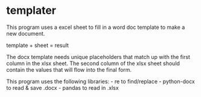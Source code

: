 # templater

This program uses a excel sheet to fill in a word doc template to 
make a new document.

template + sheet = result

The docx template needs unique placeholders that match up with the 
first column in the xlsx sheet. The second column of the xlsx sheet
should contain the values that will flow into the final form.

This program uses the following libraries:
    - re to find/replace
    - python-docx to read & save .docx
    - pandas to read in .xlsx
